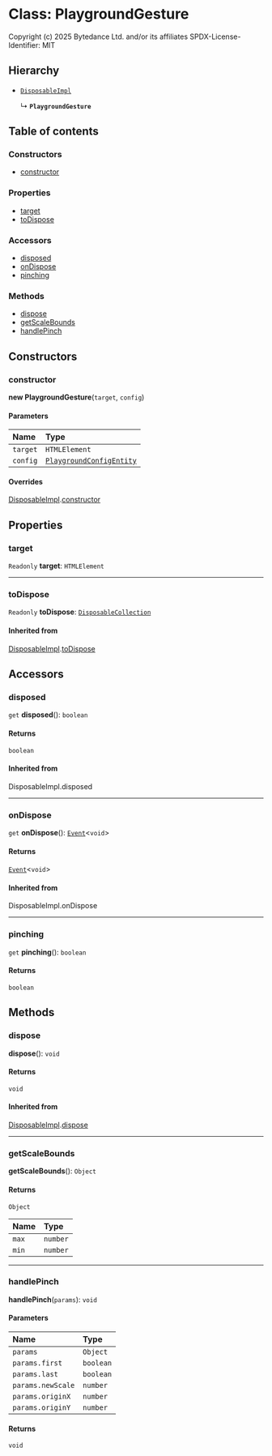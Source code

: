 # Class: PlaygroundGesture

Copyright (c) 2025 Bytedance Ltd. and/or its affiliates
SPDX-License-Identifier: MIT

## Hierarchy

* [`DisposableImpl`](/en/auto-docs/free-layout-editor/classes/DisposableImpl.md)

  ↳ **`PlaygroundGesture`**

## Table of contents

### Constructors

* [constructor](/en/auto-docs/free-layout-editor/classes/PlaygroundGesture.md#constructor)

### Properties

* [target](/en/auto-docs/free-layout-editor/classes/PlaygroundGesture.md#target)
* [toDispose](/en/auto-docs/free-layout-editor/classes/PlaygroundGesture.md#todispose)

### Accessors

* [disposed](/en/auto-docs/free-layout-editor/classes/PlaygroundGesture.md#disposed)
* [onDispose](/en/auto-docs/free-layout-editor/classes/PlaygroundGesture.md#ondispose)
* [pinching](/en/auto-docs/free-layout-editor/classes/PlaygroundGesture.md#pinching)

### Methods

* [dispose](/en/auto-docs/free-layout-editor/classes/PlaygroundGesture.md#dispose)
* [getScaleBounds](/en/auto-docs/free-layout-editor/classes/PlaygroundGesture.md#getscalebounds)
* [handlePinch](/en/auto-docs/free-layout-editor/classes/PlaygroundGesture.md#handlepinch)

## Constructors

### constructor

**new PlaygroundGesture**(`target`, `config`)

#### Parameters

| Name | Type |
| :------ | :------ |
| `target` | `HTMLElement` |
| `config` | [`PlaygroundConfigEntity`](/en/auto-docs/free-layout-editor/classes/PlaygroundConfigEntity.md) |

#### Overrides

[DisposableImpl](/en/auto-docs/free-layout-editor/classes/DisposableImpl.md).[constructor](/en/auto-docs/free-layout-editor/classes/DisposableImpl.md#constructor)

## Properties

### target

`Readonly` **target**: `HTMLElement`

***

### toDispose

`Readonly` **toDispose**: [`DisposableCollection`](/en/auto-docs/free-layout-editor/classes/DisposableCollection.md)

#### Inherited from

[DisposableImpl](/en/auto-docs/free-layout-editor/classes/DisposableImpl.md).[toDispose](/en/auto-docs/free-layout-editor/classes/DisposableImpl.md#todispose)

## Accessors

### disposed

`get` **disposed**(): `boolean`

#### Returns

`boolean`

#### Inherited from

DisposableImpl.disposed

***

### onDispose

`get` **onDispose**(): [`Event`](/en/auto-docs/free-layout-editor/interfaces/Event-1.md)<`void`>

#### Returns

[`Event`](/en/auto-docs/free-layout-editor/interfaces/Event-1.md)<`void`>

#### Inherited from

DisposableImpl.onDispose

***

### pinching

`get` **pinching**(): `boolean`

#### Returns

`boolean`

## Methods

### dispose

**dispose**(): `void`

#### Returns

`void`

#### Inherited from

[DisposableImpl](/en/auto-docs/free-layout-editor/classes/DisposableImpl.md).[dispose](/en/auto-docs/free-layout-editor/classes/DisposableImpl.md#dispose)

***

### getScaleBounds

**getScaleBounds**(): `Object`

#### Returns

`Object`

| Name | Type |
| :------ | :------ |
| `max` | `number` |
| `min` | `number` |

***

### handlePinch

**handlePinch**(`params`): `void`

#### Parameters

| Name | Type |
| :------ | :------ |
| `params` | `Object` |
| `params.first` | `boolean` |
| `params.last` | `boolean` |
| `params.newScale` | `number` |
| `params.originX` | `number` |
| `params.originY` | `number` |

#### Returns

`void`

